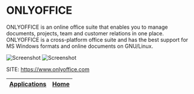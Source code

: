 # ONLYOFFICE

 ONLYOFFICE is an online office suite that enables you to manage documents, projects, team and customer relations in one place.
 ONLYOFFICE is a cross-platform office suite and has the best  support for MS Windows formats and online documents on GNU/Linux.
 
 ![Screenshot](https://static-www.onlyoffice.com/v9.5.0/images/solutions/desktopmobileapps/tour/en/connect_portal2.png)
 ![Screenshot](https://static-www.onlyoffice.com/v9.5.0/images/solutions/desktopmobileapps/tour/en/plugins.png)
 
 SITE: https://www.onlyoffice.com

 | [Applications](https://portable-linux-apps.github.io/apps.html) | [Home](https://portable-linux-apps.github.io)
 | --- | --- |
